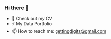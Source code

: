 ### Hi there 👋

- 🔭 Check out my CV
- ⚡ My Data Portfolio
- 📫 How to reach me: gettingdigits@gmail.com
